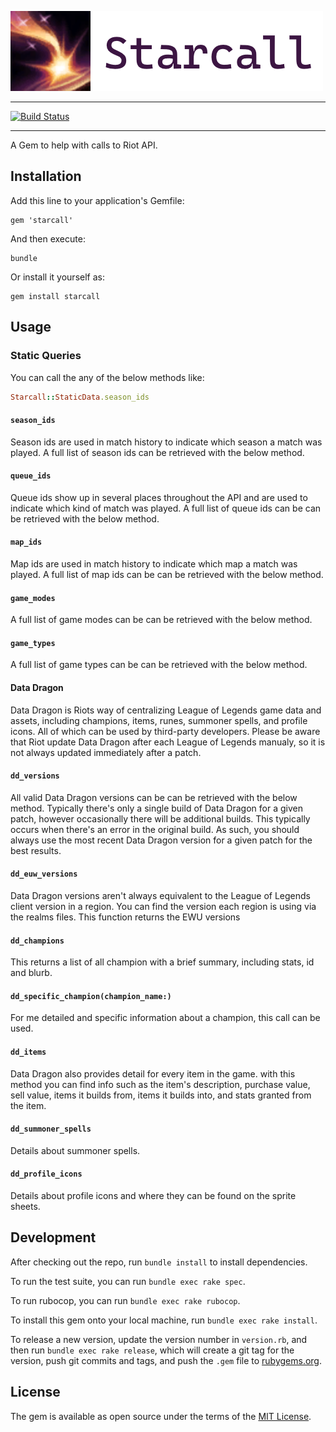 ![starcall](starcall.png)

----
[![Build Status](https://travis-ci.com/kks110/starcall.svg?branch=master)](https://travis-ci.com/kks110/starcall)

---
A Gem to help with calls to Riot API.

## Installation

Add this line to your application's Gemfile:

    gem 'starcall'


And then execute:

    bundle

Or install it yourself as:

    gem install starcall

## Usage

### Static Queries

You can call the any of the below methods like:
```ruby
Starcall::StaticData.season_ids
```

#### `season_ids`

Season ids are used in match history to indicate which season a match was played.
A full list of season ids can be retrieved with the below method.

#### `queue_ids`
Queue ids show up in several places throughout the API and are used to indicate which kind of match was played.
A full list of queue ids can be can be retrieved with the below method.

#### `map_ids`
Map ids are used in match history to indicate which map a match was played.
A full list of map ids can be can be retrieved with the below method.

#### `game_modes`
A full list of game modes can be can be retrieved with the below method.

#### `game_types`
A full list of game types can be can be retrieved with the below method.

#### Data Dragon
Data Dragon is Riots way of centralizing League of Legends game data and assets, including champions, items, runes, summoner spells, and profile icons. 
All of which can be used by third-party developers. 
Please be aware that Riot update Data Dragon after each League of Legends manualy, so it is not always updated immediately after a patch.

#### `dd_versions`
All valid Data Dragon versions  can be can be retrieved with the below method.
Typically there's only a single build of Data Dragon for a given patch,
however occasionally there will be additional builds.
This typically occurs when there's an error in the original build.
As such, you should always use the most recent Data Dragon version for a given patch for the best results.

#### `dd_euw_versions`
Data Dragon versions aren't always equivalent to the League of Legends client version in a region.
You can find the version each region is using via the realms files.
This function returns the EWU versions

#### `dd_champions`
This returns a list of all champion with a brief summary, including stats, id and blurb.

#### `dd_specific_champion(champion_name:)`
For me detailed and specific information about a champion, this call can be used.

#### `dd_items`
Data Dragon also provides detail for every item in the game.
with this method you can find info such as the item's description, purchase value, sell value,
items it builds from, items it builds into, and stats granted from the item.

#### `dd_summoner_spells`
Details about summoner spells.

#### `dd_profile_icons`
Details about profile icons and where they can be found on the sprite sheets.


## Development

After checking out the repo, run `bundle install` to install dependencies. 

To run the test suite, you can run `bundle exec rake spec`.

To run rubocop, you can run `bundle exec rake rubocop`.

To install this gem onto your local machine, run `bundle exec rake install`. 

To release a new version, update the version number in `version.rb`, and then run `bundle exec rake release`, which will create a git tag for the version, push git commits and tags, and push the `.gem` file to [rubygems.org](https://rubygems.org).

## License

The gem is available as open source under the terms of the [MIT License](https://opensource.org/licenses/MIT).
